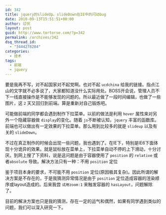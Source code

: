 ```yaml
---
id: 342
title: jquery的slideUp、slideDown在IE中的闪动bug
date: 2010-09-13T15:51:51+00:00
author: 愆伏
layout: post
guid: http://www.tortorse.com/?p=342
permalink: /archives/342
dsq_thread_id:
  - "3444278284"
categories:
  - 技术
tags:
  - 前端
  - jquery
---
```

要是我再不写，对不起国家对不起党啊。也对不起 `ucdchina` 给我的链接。指点江山的文字就不必多说了，大家都知道没什么实际用处。BOSS开会说，管理人员不下一线直接操作是不能够发现的问题的。所以最近做了一段时间编辑，也做了一些图片，这 `2` 天又回归到前端。算是重新对自己锻炼吧。

可能做前端的同学都会遇到制作下拉菜单。以前的做法是利用 `hover` 属性来对另外一个隐藏容器做 `display`的变化。随着 `js`不断被认知，`jquery` 丰富的函数库。前端也可以做出有一定效果的下拉菜单。那么用到比较多的就是 `slideup` 以及有关的 `slideDown`。

不过在真正制作的时候会出现一些问题，我也遇到了。在IE下，特别是IE6下面体现十分诡异的效果。就是鼠标放在菜单上，下拉菜单自动不停的上下滑动，十分讨厌。到网上搜了下资料，说是这问题是由于容器使用了 `position` 的 `relative` 或者`absolute` 导致。解决方法只有一种：不用 `position` 定位

鉴于项目本身的要求，不可能不用 `position` 定位(原因极其复杂)。因此所谓的解决方案是不存在的，于是我猜测异常情况是由于 `position` 定位造成容器的渲染顺序或layout造成的。后来我尝 `试用zoom:1` 来触发容器的 `hasLayout`，问题解除了。

目前的解决方案也只是我的猜测，存在一定的运气和偶然，如果有同学遇到类似的问题，我们可以深入研究一下。